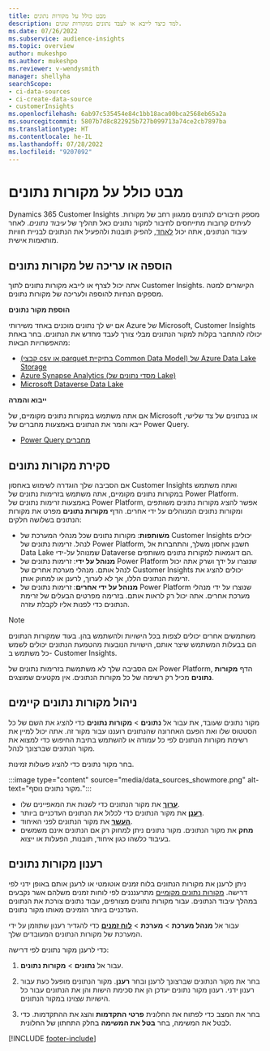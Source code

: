 ```yaml
---
title: מבט כולל על מקורות נתונים
description: למד כיצד לייבא או לעבד נתונים ממקורות שונים.
ms.date: 07/26/2022
ms.subservice: audience-insights
ms.topic: overview
author: mukeshpo
ms.author: mukeshpo
ms.reviewer: v-wendysmith
manager: shellyha
searchScope:
- ci-data-sources
- ci-create-data-source
- customerInsights
ms.openlocfilehash: 6ab97c535454e84c1bb18aca00bca2568eb65a2a
ms.sourcegitcommit: 5807b7d8c822925b727b099713a74ce2cb7897ba
ms.translationtype: HT
ms.contentlocale: he-IL
ms.lasthandoff: 07/28/2022
ms.locfileid: "9207092"
---
```

# <a name="data-sources-overview"></a>מבט כולל על מקורות נתונים

Dynamics 365 Customer Insights מספק חיבורים לנתונים ממגוון רחב של מקורות. לעיתים קרובות מתייחסים לחיבור למקור נתונים כאל תהליך של *עיבוד נתונים*. לאחר עיבוד הנתונים, אתה יכול [לאחד](data-unification.md), להפיק תובנות ולהפעיל את הנתונים לבניית חוויות מותאמות אישית.

## <a name="add-or-edit-data-sources"></a>הוספה או עריכה של מקורות נתונים

אתה יכול לצרף או לייבא מקורות נתונים לתוך Customer Insights. הקישורים למטה מספקים הנחיות להוספה ולעריכה של מקורות נתונים.

**הוספת מקור נתונים**

אם יש לך נתונים מוכנים באחד משירותי Azure של Microsoft‏, Customer Insights יכולה להתחבר בקלות למקור הנתונים מבלי צורך לעבד מחדש את הנתונים. בחר באחת מהאפשרויות הבאות:
- [(קבצי csv או parquet בתיקיית Common Data Model) של Azure Data Lake Storage](connect-common-data-model.md)
- [Azure Synapse Analytics (מסדי נתונים של Lake)](connect-synapse.md)
- [Microsoft Dataverse Data Lake](connect-dataverse-managed-lake.md)

**ייבוא והמרה**

אם אתה משתמש במקורות נתונים מקומיים, של Microsoft או בנתונים של צד שלישי, ייבא והמר את הנתונים באמצעות מחברים של Power Query.
- [Power Query מחברים](connect-power-query.md)

## <a name="review-data-sources"></a>סקירת מקורות נתונים

אם הסביבה שלך הוגדרה לשימוש באחסון Customer Insights ואתה משתמש במקורות נתונים מקומיים, אתה משתמש בזרימות נתונים של Power Platform. באמצעות זרימות נתונים של Power Platform, אפשר להציג מקורות נתונים משותפים ומקורות נתונים המנוהלים על ידי אחרים. הדף **מקורות נתונים** מפרט את מקורות הנתונים בשלושה חלקים:
- **משׁותפות**: מקורות נתונים שכל מנהלי המערכת של Customer Insights יכולים לנהל. זרימות נתונים של Power Platform, חשבון אחסון משלך, והתחברות אל Data Lake שמנוהל על-ידי Dataverse הם דוגמאות למקורות נתונים משותפים.
- **מנוהל על ידי**: זרימות נתונים של Power Platform שנוצרו על ידך ושרק אתה יכול לנהל אותם. מנהלי מערכת אחרים של Customer Insights יכולים להציג את זרימות הנתונים הללו, אך לא לערוך, לרענן או למחוק אותן.
- **מנוהל על ידי אחרים**: זרימות נתונים של Power Platform שנוצרו על ידי מנהלי מערכת אחרים. אתה יכול רק לראות אותם. בזרימה מפרטים הבעלים של זרימת הנתונים כדי לפנות אליו לקבלת עזרה.
> [!NOTE]
> משתמשים אחרים יכולים לצפות בכל הישויות ולהשתמש בהן. בעוד שמקורות הנתונים הם בבעלות המשתמש שיצר אותם, הישויות הנובעות מהטמעת הנתונים יכולים לשמש כל משתמש ב- Customer Insights.

אם הסביבה שלך לא משתמשת בזרימות נתונים של Power Platform, הדף **מקורות נתונים** מכיל רק רשימה של כל מקורות הנתונים. אין מקטעים שמוצגים.

## <a name="manage-existing-data-sources"></a>ניהול מקורות נתונים קיימים

עבור אל **נתונים** > **מקורות נתונים** כדי להציג את השם של כל ‎מקור נתונים שעובד, את הסטטוס שלו ואת הפעם האחרונה שהנתונים רועננו עבור מקור זה. אתה יכול למיין את רשימת מקורות הנתונים לפי כל עמודה או להשתמש בתיבת החיפוש כדי למצוא את מקור הנתונים שברצונך לנהל.

בחר מקור נתונים כדי להציג פעולות זמינות.

:::image type="content" source="media/data_sources_showmore.png" alt-text="מקור נתונים נוסף.":::

- [**ערוך**](#add-or-edit-data-sources) את מקור הנתונים כדי לשנות את המאפיינים שלו.
- [**רענן**](#refresh-data-sources) את מקור הנתונים כדי לכלול את הנתונים העדכניים ביותר.
- [**העשר**](data-sources-enrichment.md) את מקור הנתונים לפני האיחוד.
- **מחק** את מקור הנתונים. מקור נתונים ניתן למחוק רק אם הנתונים אינם משמשים בעיבוד כלשהו כגון איחוד, תובנות, הפעלות או ייצוא.

## <a name="refresh-data-sources"></a>רענון מקורות נתונים

ניתן לרענן את מקורות הנתונים בלוח זמנים אוטומטי או לרענן אותם באופן ידני לפי דרישה. [מקורות נתונים מקומיים](connect-power-query.md#add-data-from-on-premises-data-sources) מתרענננים לפי לוחות זמנים משלהם אשר נקבעים במהלך עיבוד הנתונים. עבור מקורות נתונים מצורפים, עבוד נתונים צורכת את הנתונים העדכניים ביותר הזמינים מאותו מקור נתונים.

עבור אל **מנהל מערכת** > **מערכת** > [**לוח זמנים**](system.md#schedule-tab) כדי להגדיר רענון שתוזמן על ידי המערכת של מקורות הנתונים המעובדים שלך.

כדי לרענן מקור נתונים לפי דרישה:

1. עבור אל **נתונים** > **מקורות נתונים**.

1. בחר את מקור הנתונים שברצונך לרענן ובחר **רענן**. מקור הנתונים מופעל כעת עבור רענון ידני. רענון מקור נתונים יעדכן הן את סכימת הישות והן את הנתונים עבור כל הישויות שצוינו במקור הנתונים.

1. בחר את המצב כדי לפתוח את החלונית **פרטי התקדמות** והצג את ההתקדמות. כדי לבטל את המשימה, בחר **בטל את המשימה** בחלק התחתון של החלונית.

[!INCLUDE [footer-include](includes/footer-banner.md)]
